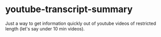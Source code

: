 
# youtube-transcript-summary

Just a way to get information quickly out of youtube videos of restricted length (let's say under 10 min videos).
